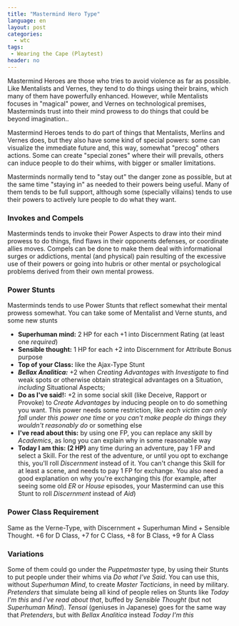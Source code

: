 ```yaml
---
title: "Mastermind Hero Type"
language: en
layout: post
categories:
  - wtc
tags:
 - Wearing the Cape (Playtest)
header: no
---
```


Mastermind Heroes are those who tries to avoid violence as far as possible. Like Mentalists and Vernes, they tend to do things using their brains, which many of them have powerfully enhanced. However, while Mentalists focuses in "magical" power, and Vernes on technological premises, Masterminds trust into their mind prowess to do things that could be beyond imagination..

Mastermind Heroes tends to do part of things that Mentalists, Merlins and Vernes does, but they also have some kind of special powers: some can visualize the immediate future and, this way, somewhat "precog" others actions. Some can create "special zones" where their will prevails, others can induce people to do their whims, with bigger or smaller limitations.

Masterminds normally tend to "stay out" the danger zone as possible, but at the same time "staying in" as needed to their powers being useful. Many of them tends to be full support, although some (specially villains) tends to use their powers to actively lure people to do what they want.

### Invokes and Compels

Masterminds tends to invoke their Power Aspects to draw into their mind prowess to do things, find flaws in their opponents defenses, or coordinate allies moves. Compels can be done to make them deal with informational surges or addictions, mental (and physical) pain resulting of the excessive use of their powers or going into hubris or other mental or psychological problems derived from their own mental prowess.

### Power Stunts

Masterminds tends to use Power Stunts that reflect somewhat their mental prowess somewhat. You can take some of Mentalist and Verne stunts, and some new stunts

+ __Superhuman mind:__ 2 HP for each +1 into Discernment Rating (at least one _required_)
+ __Sensible thought:__ 1 HP for each +2 into Discernment for Attribute Bonus purpose
+ __Top of your Class:__ like the Ajax-Type Stunt
+ ___Bellax Analitica:___ +2 when _Creating Advantages_ with _Investigate_ to find weak spots or otherwise obtain strategical advantages on a Situation, _including_ Situational Aspects;
+ __Do as I've said!:__ +2 in some social skill (like Deceive, Rapport or Provoke) to _Create Advantages_ by inducing people on to do something you want. This power needs some restriction, like _each victim can only fall under this power one time_ or _you can't make people do things they wouldn't reasonably do_ or something else
+ __I've read about this:__ by using one FP, you can replace any skill by _Academics_, as long you can explain why in some reasonable way
+ __Today I am this: (2 HP)__ any time during an adventure, pay 1 FP and select a Skill. For the rest of the adventure, or until you opt to exchange this, you'll roll _Discernment_ instead of it. You can't change this Skill for at least a scene, and needs to pay 1 FP for exchange. You also need a good explanation on why you're exchanging this (for example, after seeing some old _ER_ or _House_ episodes, your Mastermind can use this Stunt to roll _Discernment_ instead of _Aid_)

### Power Class Requirement

Same as the Verne-Type, with Discernment + Superhuman Mind + Sensible Thought. +6 for D Class, +7 for C Class, +8 for B Class, +9 for A Class

### Variations

Some of them could go under the _Puppetmaster_ type, by using their Stunts to put people under their whims via _Do what I've Said_. You can use this, without _Superhuman Mind_, to create _Master Tacticians_, in need by military. _Pretenders_ that simulate being all kind of people relies on Stunts like _Today I'm this_ and _I've read about that_, buffed by _Sensible Thought_ (but not _Superhuman Mind_). _Tensai_ (geniuses in Japanese) goes for the same way that _Pretenders_, but with _Bellax Analitica_ instead _Today I'm this_



